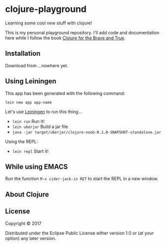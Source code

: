 # clojure-playground

Learning some cool new stuff with clojure! 

This is my personal playground repository. I'll add code and documentation here while I follow the book [Clojure for the Brave and True](http://www.braveclojure.com/).

## Installation

Download from ...nowhere yet.

## Using Leiningen

This app has been generated with the following command:

`lein new app app-name`


Let's use [Leiningen](https://leiningen.org/) to run this thing...

- `lein run` Run it!
- `lein uberjar` Build a jar file
- `java -jar target/uberjar/clojure-noob-0.1.0-SNAPSHOT-standalone.jar`

Using the REPL:

- `lein repl` Start it!

## While using EMACS

Run the function `M-x cider-jack-in RET` to start the REPL in a new window.

## About Clojure

## License

Copyright © 2017

Distributed under the Eclipse Public License either version 1.0 or (at
your option) any later version.
